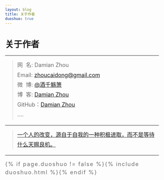 ```yaml
---
layout: blog
title: 关于作者
duoshuo: true
---
```


<style>
p {
    color: #6D6D6D;
    font-size: 18px;
    line-height: 1.5;
    letter-spacing: 2px;
    margin-top: -10px;
}
hr {
	margin-top: 0;
	margin-bottom: 25px;
}
blockquote p {
    line-height: 1.8;
    letter-spacing: 0px;
}
</style>


# 关于作者

<hr id="line"/>



> 网&nbsp;&nbsp;名: Damian Zhou  
> Email: <a href="mailto:zhoucaidong@gmail.com">zhoucaidong@gmail.com</a> <br>
> 微&nbsp;&nbsp;博: <a href="http://weibo.com/zhoucaidong">@酒千觞箫</a>  
> 博&nbsp;&nbsp;客: <a href="http://damian.github.io/">Damian Zhou</a>  
> GitHub：[Damian Zhou](https://github.com/DamianZhou)  
> ....

---

> [一个人的改变，源自于自我的一种积极进取，而不是等待什么天赐良机。](/)

---

{% if page.duoshuo != false %}{% include duoshuo.html %}{% endif %}
